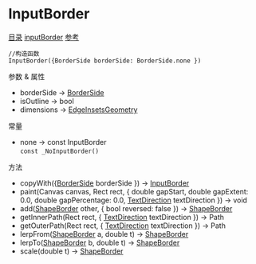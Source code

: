 # InputBorder
[目录](#toptop) [inputBorder](#inputBorder) [参考](https://api.flutter.dev/flutter/material/InputBorder-class.html)
```
//构造函数
InputBorder({BorderSide borderSide: BorderSide.none })
```
参数 & 属性
- borderSide → [BorderSide](#BorderSide)
- isOutline → bool
- dimensions → [EdgeInsetsGeometry](#EdgeInsetsGeometry)

常量
- none → const InputBorder<br>```const _NoInputBorder()```

方法
- copyWith({[BorderSide](#BorderSide) borderSide }) → [InputBorder](#InputBorder)
- paint(Canvas canvas, Rect rect, { double gapStart, double gapExtent: 0.0, double gapPercentage: 0.0, [TextDirection](#TextDirection) textDirection }) → void
- add([ShapeBorder](#ShapeBorder) other, { bool reversed: false }) → [ShapeBorder](#ShapeBorder)
- getInnerPath(Rect rect, { [TextDirection](#TextDirection) textDirection }) → Path
- getOuterPath(Rect rect, { [TextDirection](#TextDirection) textDirection }) → Path
- lerpFrom([ShapeBorder](#ShapeBorder) a, double t) → [ShapeBorder](#ShapeBorder)
- lerpTo([ShapeBorder](#ShapeBorder) b, double t) → [ShapeBorder](#ShapeBorder)
- scale(double t) → [ShapeBorder](#ShapeBorder)
